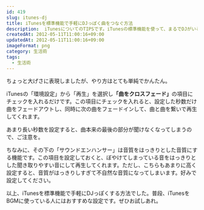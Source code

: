 ```yaml
---
id: 419
slug: itunes-dj
title: iTunesを標準機能で手軽にDJっぽく曲をつなぐ方法
description:  iTunesについてのTIPSです。iTunesの標準機能を使って、まるでDJがいるかのごとく手軽に曲と曲の切れ目を繋いで再生する方法を説明します。
createdAt: 2012-05-11T11:00:16+09:00
updatedAt: 2012-05-11T11:00:16+09:00
imageFormat: png
category: 生活術
tags:
  - 生活術
---
```


ちょっと大げさに表現しましたが、やり方はとても単純でかんたん。

iTunesの「環境設定」から「再生」を選択し<strong>「曲をクロスフェード」</strong>の項目にチェックを入れるだけです。この項目にチェックを入れると、設定した秒数だけ曲をフェードアウトし、同時に次の曲をフェードインして、曲と曲を繋いで再生してくれます。

<app-capture-image article-id="419" img-file-name="0995a00655aae8cb821b2705fadc0b3b.png" caption="曲をクロスフェードにチェック"></app-capture-image>

あまり長い秒数を設定すると、曲本来の最後の部分が聞けなくなってしまうので、ご注意を。

ちなみに、その下の「サウンドエンハンサー」は音質をはっきりとした音質にする機能です。この項目を設定しておくと、ぼやけてしまっている音をはっきりとした聞き取りやすい音にして再生してくれます。ただし、こちらもあまりに高く設定すると、音質がはっきりしすぎて不自然な音質になってしまいます。好みで設定してください。

以上、iTunesを標準機能で手軽にDJっぽくする方法でした。普段、iTunesをBGMに使っている人にはおすすめな設定です。ぜひお試しあれ。
